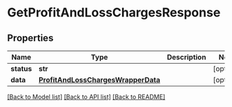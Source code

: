 # GetProfitAndLossChargesResponse

## Properties
Name | Type | Description | Notes
------------ | ------------- | ------------- | -------------
**status** | **str** |  | [optional] 
**data** | [**ProfitAndLossChargesWrapperData**](ProfitAndLossChargesWrapperData.md) |  | [optional] 

[[Back to Model list]](../README.md#documentation-for-models) [[Back to API list]](../README.md#documentation-for-api-endpoints) [[Back to README]](../README.md)

